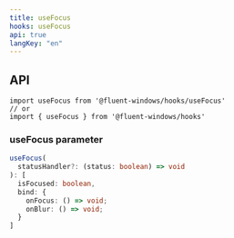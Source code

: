```yaml
---
title: useFocus
hooks: useFocus
api: true
langKey: "en"
---
```


## API

```
import useFocus from '@fluent-windows/hooks/useFocus'
// or
import { useFocus } from '@fluent-windows/hooks'
```

### useFocus parameter

```ts
useFocus(
  statusHandler?: (status: boolean) => void
): [
  isFocused: boolean,
  bind: {
    onFocus: () => void;
    onBlur: () => void;
  }
]
```
